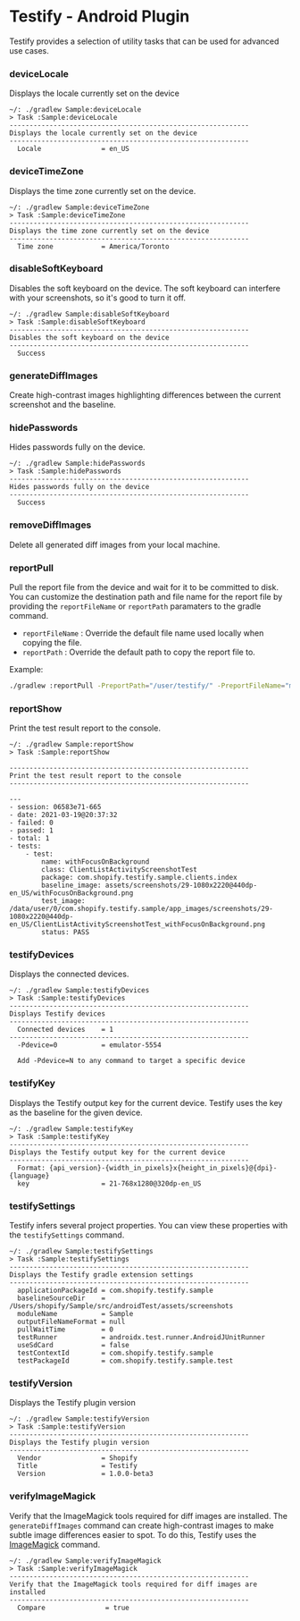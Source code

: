 # Testify - Android Plugin

Testify provides a selection of utility tasks that can be used for advanced use cases.

### deviceLocale

Displays the locale currently set on the device

```
~/: ./gradlew Sample:deviceLocale
> Task :Sample:deviceLocale
------------------------------------------------------------
Displays the locale currently set on the device
------------------------------------------------------------
  Locale               = en_US
```

### deviceTimeZone

Displays the time zone currently set on the device.

```
~/: ./gradlew Sample:deviceTimeZone
> Task :Sample:deviceTimeZone
------------------------------------------------------------
Displays the time zone currently set on the device
------------------------------------------------------------
  Time zone            = America/Toronto
```

### disableSoftKeyboard

Disables the soft keyboard on the device. The soft keyboard can interfere with your screenshots, so it's good to turn it off.

```
~/: ./gradlew Sample:disableSoftKeyboard
> Task :Sample:disableSoftKeyboard
------------------------------------------------------------
Disables the soft keyboard on the device
------------------------------------------------------------
  Success

```

### generateDiffImages

Create high-contrast images highlighting differences between the current screenshot and the baseline.

### hidePasswords

Hides passwords fully on the device.

```
~/: ./gradlew Sample:hidePasswords
> Task :Sample:hidePasswords
------------------------------------------------------------
Hides passwords fully on the device
------------------------------------------------------------
  Success
```

### removeDiffImages

Delete all generated diff images from your local machine.

### reportPull

Pull the report file from the device and wait for it to be committed to disk.
You can customize the destination path and file name for the report file by providing the `reportFileName` or `reportPath` paramaters to the gradle command.

- `reportFileName` :  Override the default file name used locally when copying the file.
- `reportPath` : Override the default path to copy the report file to.

Example:

```bash
./gradlew :reportPull -PreportPath="/user/testify/" -PreportFileName="my-report.yml"
```

### reportShow

Print the test result report to the console.

```
~/: ./gradlew Sample:reportShow
> Task :Sample:reportShow

------------------------------------------------------------
Print the test result report to the console
------------------------------------------------------------

---
- session: 06583e71-665
- date: 2021-03-19@20:37:32
- failed: 0
- passed: 1
- total: 1
- tests:
    - test:
        name: withFocusOnBackground
        class: ClientListActivityScreenshotTest
        package: com.shopify.testify.sample.clients.index
        baseline_image: assets/screenshots/29-1080x2220@440dp-en_US/withFocusOnBackground.png
        test_image: /data/user/0/com.shopify.testify.sample/app_images/screenshots/29-1080x2220@440dp-en_US/ClientListActivityScreenshotTest_withFocusOnBackground.png
        status: PASS
```

### testifyDevices

Displays the connected devices.

```
~/: ./gradlew Sample:testifyDevices
> Task :Sample:testifyDevices
------------------------------------------------------------
Displays Testify devices
------------------------------------------------------------
  Connected devices    = 1
------------------------------------------------------------
  -Pdevice=0           = emulator-5554

  Add -Pdevice=N to any command to target a specific device
```

### testifyKey

Displays the Testify output key for the current device. Testify uses the key as the baseline for the given device.

```
~/: ./gradlew Sample:testifyKey
> Task :Sample:testifyKey
------------------------------------------------------------
Displays the Testify output key for the current device
------------------------------------------------------------
  Format: {api_version}-{width_in_pixels}x{height_in_pixels}@{dpi}-{language}
  key                  = 21-768x1280@320dp-en_US
```

### testifySettings

Testify infers several project properties. You can view these properties with the `testifySettings` command.

```
~/: ./gradlew Sample:testifySettings
> Task :Sample:testifySettings
------------------------------------------------------------
Displays the Testify gradle extension settings
------------------------------------------------------------
  applicationPackageId = com.shopify.testify.sample
  baselineSourceDir    = /Users/shopify/Sample/src/androidTest/assets/screenshots
  moduleName           = Sample
  outputFileNameFormat = null
  pullWaitTime         = 0
  testRunner           = androidx.test.runner.AndroidJUnitRunner
  useSdCard            = false
  testContextId        = com.shopify.testify.sample
  testPackageId        = com.shopify.testify.sample.test
```

### testifyVersion

Displays the Testify plugin version

```
~/: ./gradlew Sample:testifyVersion
> Task :Sample:testifyVersion
------------------------------------------------------------
Displays the Testify plugin version
------------------------------------------------------------
  Vendor               = Shopify
  Title                = Testify
  Version              = 1.0.0-beta3
```

### verifyImageMagick

Verify that the ImageMagick tools required for diff images are installed. The `generateDiffImages` command can create high-contrast images to make subtle image differences easier to spot. To do this, Testify uses the [ImageMagick](https://www.imagemagick.org/) command.

```
~/: ./gradlew Sample:verifyImageMagick
> Task :Sample:verifyImageMagick
------------------------------------------------------------
Verify that the ImageMagick tools required for diff images are installed
------------------------------------------------------------
  Compare               = true
```